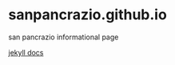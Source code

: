 # sanpancrazio.github.io
san pancrazio informational page


[jekyll docs](https://jekyllrb.com/docs)
